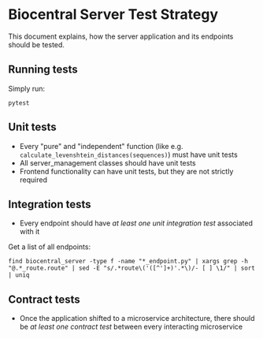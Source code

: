 # Biocentral Server Test Strategy

This document explains, how the server application and its endpoints should be tested.

## Running tests

Simply run:
```shell
pytest
```

## Unit tests

* Every "pure" and "independent" function (like e.g. `calculate_levenshtein_distances(sequences)`) must have unit tests
* All server_management classes should have unit tests
* Frontend functionality can have unit tests, but they are not strictly required

## Integration tests

* Every endpoint should have *at least one unit integration test* associated with it

Get a list of all endpoints:
```shell
find biocentral_server -type f -name "*_endpoint.py" | xargs grep -h "@.*_route.route" | sed -E "s/.*route\('([^']+)'.*\)/- [ ] \1/" | sort | uniq
```

## Contract tests

* Once the application shifted to a microservice architecture, there should be *at least one contract test* between
every interacting microservice
